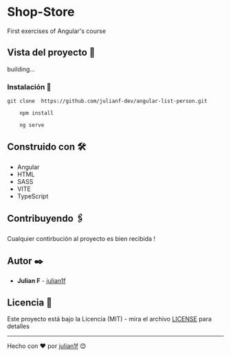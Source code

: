 # Shop-Store

First exercises of Angular's course

## Vista del proyecto 🚀

building...

### Instalación 🔧

```
git clone  https://github.com/julianf-dev/angular-list-person.git
```

```
    npm install
```

```
    ng serve
```

## Construido con 🛠️

- Angular
- HTML
- SASS
- VITE
- TypeScript

## Contribuyendo 🖇️

Cualquier contirbución al proyecto es bien recibida !

## Autor ✒️

- **Julian F** - [julian1f](https://github.com/julianf-dev)

## Licencia 📄

Este proyecto está bajo la Licencia (MIT) - mira el archivo [LICENSE](LICENSE) para detalles

---

Hecho con ❤️ por [julian1f](https://github.com/julianf-dev) 😊
